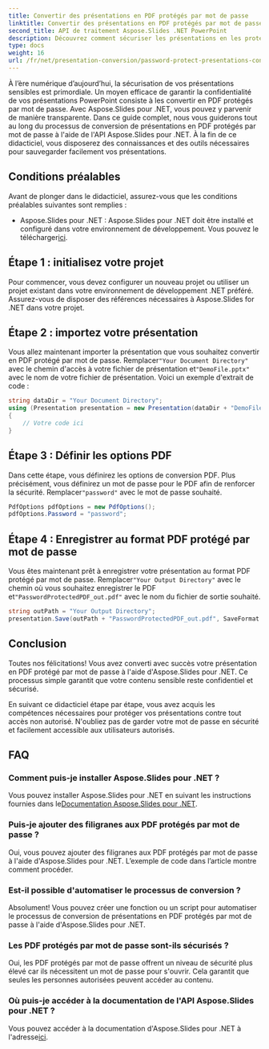 ```yaml
---
title: Convertir des présentations en PDF protégés par mot de passe
linktitle: Convertir des présentations en PDF protégés par mot de passe
second_title: API de traitement Aspose.Slides .NET PowerPoint
description: Découvrez comment sécuriser les présentations en les protégeant par mot de passe et en les convertissant en PDF à l'aide d'Aspose.Slides pour .NET. Améliorez la sécurité des données dès maintenant.
type: docs
weight: 16
url: /fr/net/presentation-conversion/password-protect-presentations-convert-to-password-protected-pdf/
---
```


À l’ère numérique d’aujourd’hui, la sécurisation de vos présentations sensibles est primordiale. Un moyen efficace de garantir la confidentialité de vos présentations PowerPoint consiste à les convertir en PDF protégés par mot de passe. Avec Aspose.Slides pour .NET, vous pouvez y parvenir de manière transparente. Dans ce guide complet, nous vous guiderons tout au long du processus de conversion de présentations en PDF protégés par mot de passe à l'aide de l'API Aspose.Slides pour .NET. À la fin de ce didacticiel, vous disposerez des connaissances et des outils nécessaires pour sauvegarder facilement vos présentations.

## Conditions préalables

Avant de plonger dans le didacticiel, assurez-vous que les conditions préalables suivantes sont remplies :

- Aspose.Slides pour .NET : Aspose.Slides pour .NET doit être installé et configuré dans votre environnement de développement. Vous pouvez le télécharger[ici](https://releases.aspose.com/slides/net/).

## Étape 1 : initialisez votre projet

Pour commencer, vous devez configurer un nouveau projet ou utiliser un projet existant dans votre environnement de développement .NET préféré. Assurez-vous de disposer des références nécessaires à Aspose.Slides for .NET dans votre projet.

## Étape 2 : importez votre présentation

 Vous allez maintenant importer la présentation que vous souhaitez convertir en PDF protégé par mot de passe. Remplacer`"Your Document Directory"` avec le chemin d'accès à votre fichier de présentation et`"DemoFile.pptx"` avec le nom de votre fichier de présentation. Voici un exemple d'extrait de code :

```csharp
string dataDir = "Your Document Directory";
using (Presentation presentation = new Presentation(dataDir + "DemoFile.pptx"))
{
    // Votre code ici
}
```

## Étape 3 : Définir les options PDF

 Dans cette étape, vous définirez les options de conversion PDF. Plus précisément, vous définirez un mot de passe pour le PDF afin de renforcer la sécurité. Remplacer`"password"` avec le mot de passe souhaité.

```csharp
PdfOptions pdfOptions = new PdfOptions();
pdfOptions.Password = "password";
```

## Étape 4 : Enregistrer au format PDF protégé par mot de passe

 Vous êtes maintenant prêt à enregistrer votre présentation au format PDF protégé par mot de passe. Remplacer`"Your Output Directory"` avec le chemin où vous souhaitez enregistrer le PDF et`"PasswordProtectedPDF_out.pdf"` avec le nom du fichier de sortie souhaité.

```csharp
string outPath = "Your Output Directory";
presentation.Save(outPath + "PasswordProtectedPDF_out.pdf", SaveFormat.Pdf, pdfOptions);
```

## Conclusion

Toutes nos félicitations! Vous avez converti avec succès votre présentation en PDF protégé par mot de passe à l'aide d'Aspose.Slides pour .NET. Ce processus simple garantit que votre contenu sensible reste confidentiel et sécurisé.

En suivant ce didacticiel étape par étape, vous avez acquis les compétences nécessaires pour protéger vos présentations contre tout accès non autorisé. N'oubliez pas de garder votre mot de passe en sécurité et facilement accessible aux utilisateurs autorisés.

## FAQ

### Comment puis-je installer Aspose.Slides pour .NET ?

 Vous pouvez installer Aspose.Slides pour .NET en suivant les instructions fournies dans le[Documentation Aspose.Slides pour .NET](https://docs.aspose.com/slides/net/).

### Puis-je ajouter des filigranes aux PDF protégés par mot de passe ?

Oui, vous pouvez ajouter des filigranes aux PDF protégés par mot de passe à l'aide d'Aspose.Slides pour .NET. L’exemple de code dans l’article montre comment procéder.

### Est-il possible d'automatiser le processus de conversion ?

Absolument! Vous pouvez créer une fonction ou un script pour automatiser le processus de conversion de présentations en PDF protégés par mot de passe à l'aide d'Aspose.Slides pour .NET.

### Les PDF protégés par mot de passe sont-ils sécurisés ?

Oui, les PDF protégés par mot de passe offrent un niveau de sécurité plus élevé car ils nécessitent un mot de passe pour s'ouvrir. Cela garantit que seules les personnes autorisées peuvent accéder au contenu.

### Où puis-je accéder à la documentation de l'API Aspose.Slides pour .NET ?

 Vous pouvez accéder à la documentation d'Aspose.Slides pour .NET à l'adresse[ici](https://reference.aspose.com/slides/net/).